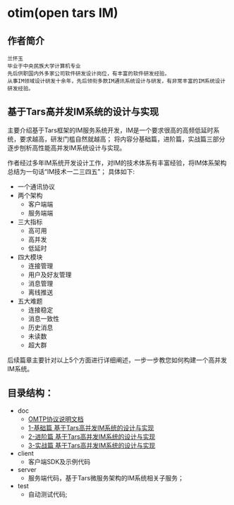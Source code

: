 # otim(open tars IM)
## 作者简介
    兰怀玉 
    毕业于中央民族大学计算机专业
    先后供职国内外多家公司软件研发设计岗位，有丰富的软件研发经验。
    从事IM领域设计研发十余年，先后领衔多款IM通讯系统设计与研发，有非常丰富的IM系统设计研发经验。
    
## 基于Tars高并发IM系统的设计与实现
主要介绍基于Tars框架的IM服务系统开发，IM是一个要求很高的高频低延时系统，要求越高，研发门槛自然就越高； 
将内容分基础篇，进阶篇，实战篇三部分逐步刨析高性能高并发IM系统设计与实现。

作者经过多年IM系统开发设计工作，对IM的技术体系有丰富经验，将IM体系架构总结为一句话“IM技术一二三四五”；
具体如下:
* 一个通讯协议
* 两个架构
    * 客户端端
    * 服务端端
* 三大指标
    * 高可用
    * 高并发
    * 低延时
* 四大模块
    * 连接管理
    * 用户及好友管理
    * 消息管理
    * 离线推送
* 五大难题
    * 连接稳定
    * 消息一致性
    * 历史消息
    * 未读数
    * 超大群

后续篇章主要针对以上5个方面进行详细阐述，一步一步教您如何构建一个高并发IM系统。

## 目录结构：

- doc 
    - [OMTP协议说明文档](https://github.com/lanhy/otim/blob/main/doc/OMTP%E5%8D%8F%E8%AE%AE%E8%AF%B4%E6%98%8E%E6%96%87%E6%A1%A3.md)
    - [1-基础篇 基于Tars高并发IM系统的设计与实现](https://github.com/lanhy/otim/blob/main/doc/1-%E5%9F%BA%E7%A1%80%E7%AF%87%20%E5%9F%BA%E4%BA%8ETars%E9%AB%98%E5%B9%B6%E5%8F%91IM%E7%B3%BB%E7%BB%9F%E7%9A%84%E8%AE%BE%E8%AE%A1%E4%B8%8E%E5%AE%9E%E7%8E%B0.md)
    - [2-进阶篇 基于Tars高并发IM系统的设计与实现](https://github.com/lanhy/otim/blob/main/doc/2-%E8%BF%9B%E9%98%B6%E7%AF%87%20%E5%9F%BA%E4%BA%8ETars%E9%AB%98%E5%B9%B6%E5%8F%91IM%E7%B3%BB%E7%BB%9F%E7%9A%84%E8%AE%BE%E8%AE%A1%E4%B8%8E%E5%AE%9E%E7%8E%B0.md)
    - [3-实战篇 基于Tars高并发IM系统的设计与实现](https://github.com/lanhy/otim/blob/main/doc/3-%E5%AE%9E%E6%88%98%E7%AF%87%20%E5%9F%BA%E4%BA%8ETars%E9%AB%98%E5%B9%B6%E5%8F%91IM%E7%B3%BB%E7%BB%9F%E7%9A%84%E8%AE%BE%E8%AE%A1%E4%B8%8E%E5%AE%9E%E7%8E%B0.md)
- client 
    - 客户端SDK及示例代码
- server 
    - 服务端代码，基于Tars微服务架构的IM系统相关子服务；
- test 
    - 自动测试代码;